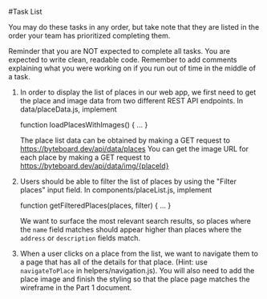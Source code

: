 #Task List

You may do these tasks in any order, but take note that they are listed in
the order your team has prioritized completing them.

Reminder that you are NOT expected to complete all tasks. You are
expected to write clean, readable code. Remember to add comments explaining
what you were working on if you run out of time in the middle of a task.

1.  In order to display the list of places in our web app, we first need to get
    the place and image data from two different REST API endpoints. In
    data/placeData.js, implement

    function loadPlacesWithImages() { ... }

    The place list data can be obtained by making a GET request to
    https://byteboard.dev/api/data/places
    You can get the image URL for each place by making a GET request to
    https://byteboard.dev/api/data/img/{placeId}

2.  Users should be able to filter the list of places by using the "Filter
    places" input field. In components/placeList.js, implement

    function getFilteredPlaces(places, filter) { ... }

    We want to surface the most relevant search results, so places where the
    `name` field matches should appear higher than places where the `address` or
    `description` fields match.

3.  When a user clicks on a place from the list, we want to navigate them to a
    page that has all of the details for that place. (Hint: use
    `navigateToPlace` in helpers/navigation.js). You will also need to add the
    place image and finish the styling so that the place page matches the
    wireframe in the Part 1 document.
